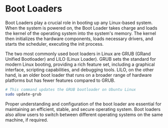# Boot Loaders

Boot Loaders play a crucial role in booting up any Linux-based system. When the system is powered on, the Boot Loader takes charge and loads the kernel of the operating system into the system's memory. The kernel then initializes the hardware components, loads necessary drivers, and starts the scheduler, executing the init process.

The two most commonly used boot loaders in Linux are GRUB (GRand Unified Bootloader) and LILO (Linux Loader). GRUB sets the standard for modern Linux booting, providing a rich feature set, including a graphical interface, scripting capabilities, and debugging tools. LILO, on the other hand, is an older boot loader that runs on a broader range of hardware platforms but has fewer features compared to GRUB.

```bash
# This command updates the GRUB bootloader on Ubuntu Linux
sudo update-grub
```

Proper understanding and configuration of the boot loader are essential for maintaining an efficient, stable, and secure operating system. Boot loaders also allow users to switch between different operating systems on the same machine, if required.

